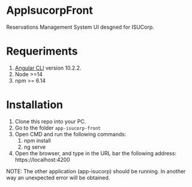 # AppIsucorpFront

Reservations Management System UI desgned for ISUCorp. 

# Requeriments

 1. [Angular CLI](https://github.com/angular/angular-cli) version 10.2.2.
 2. Node >=14
 3. npm >= 6.14


# Installation

1. Clone this repo into your PC.
2. Go to the folder `app-isucorp-front`
3. Open CMD and run the following commands: 
    1. npm install
    2. ng serve
4. Open the browser, and type in the URL bar the following address:
    https://localhost:4200
    
NOTE: The other application (app-isucorp) should be running. In another way an unexpected error will be obtained. 



